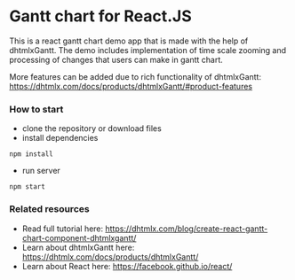 Gantt chart for React.JS
===================

This is a react gantt chart demo app that is made with the help of dhtmlxGantt. The demo includes implementation of time scale zooming and processing of changes that users can make in gantt chart. 

More features can be added due to rich functionality of dhtmlxGantt: https://dhtmlx.com/docs/products/dhtmlxGantt/#product-features

### How to start

 - clone the repository or download files
 - install dependencies
~~~ 
npm install 
~~~

 - run server
~~~
npm start
~~~


###  Related resources

- Read full tutorial here: https://dhtmlx.com/blog/create-react-gantt-chart-component-dhtmlxgantt/
- Learn about dhtmlxGantt here: https://dhtmlx.com/docs/products/dhtmlxGantt/
- Learn about React here: https://facebook.github.io/react/